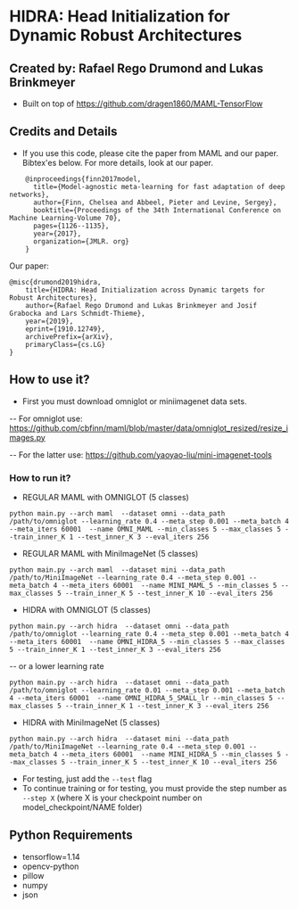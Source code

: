 # HIDRA: Head Initialization for Dynamic Robust Architectures

## Created by: Rafael Rego Drumond and Lukas Brinkmeyer

- Built on top of https://github.com/dragen1860/MAML-TensorFlow

## Credits and Details

- If you use this code, please cite the paper from MAML and our paper. Bibtex'es below. For more details, look at our paper.

```
	@inproceedings{finn2017model,
	  title={Model-agnostic meta-learning for fast adaptation of deep networks},
	  author={Finn, Chelsea and Abbeel, Pieter and Levine, Sergey},
	  booktitle={Proceedings of the 34th International Conference on Machine Learning-Volume 70},
	  pages={1126--1135},
	  year={2017},
	  organization={JMLR. org}
	}
```
Our paper:
```
@misc{drumond2019hidra,
    title={HIDRA: Head Initialization across Dynamic targets for Robust Architectures},
    author={Rafael Rego Drumond and Lukas Brinkmeyer and Josif Grabocka and Lars Schmidt-Thieme},
    year={2019},
    eprint={1910.12749},
    archivePrefix={arXiv},
    primaryClass={cs.LG}
}
```

## How to use it?

- First you must download omniglot or miniimagenet data sets.

-- For omniglot use: https://github.com/cbfinn/maml/blob/master/data/omniglot_resized/resize_images.py

-- For the latter use: https://github.com/yaoyao-liu/mini-imagenet-tools


### How to run it?


- REGULAR MAML with OMNIGLOT (5 classes)

```
python main.py --arch maml  --dataset omni --data_path /path/to/omniglot --learning_rate 0.4 --meta_step 0.001 --meta_batch 4 --meta_iters 60001  --name OMNI_MAML --min_classes 5 --max_classes 5 --train_inner_K 1 --test_inner_K 3 --eval_iters 256
```

- REGULAR MAML with MiniImageNet (5 classes)

```
python main.py --arch maml  --dataset mini --data_path /path/to/MiniImageNet --learning_rate 0.4 --meta_step 0.001 --meta_batch 4 --meta_iters 60001  --name MINI_MAML_5 --min_classes 5 --max_classes 5 --train_inner_K 5 --test_inner_K 10 --eval_iters 256
```

- HIDRA with OMNIGLOT (5 classes)

```
python main.py --arch hidra  --dataset omni --data_path /path/to/omniglot --learning_rate 0.4 --meta_step 0.001 --meta_batch 4 --meta_iters 60001  --name OMNI_HIDRA_5 --min_classes 5 --max_classes 5 --train_inner_K 1 --test_inner_K 3 --eval_iters 256
```
-- or a lower learning rate

```
python main.py --arch hidra  --dataset omni --data_path /path/to/omniglot --learning_rate 0.01 --meta_step 0.001 --meta_batch 4 --meta_iters 60001  --name OMNI_HIDRA_5_SMALL_lr --min_classes 5 --max_classes 5 --train_inner_K 1 --test_inner_K 3 --eval_iters 256
```

- HIDRA with MiniImageNet (5 classes)

```
python main.py --arch hidra  --dataset mini --data_path /path/to/MiniImageNet --learning_rate 0.4 --meta_step 0.001 --meta_batch 4 --meta_iters 60001  --name MINI_HIDRA_5 --min_classes 5 --max_classes 5 --train_inner_K 5 --test_inner_K 10 --eval_iters 256
```

- For testing, just add the ```--test``` flag
- To continue training or for testing, you must provide the step number as ```--step X``` (where X is your checkpoint number on  model_checkpoint/NAME folder)

## Python Requirements

- tensorflow=1.14
- opencv-python
- pillow
- numpy
- json
